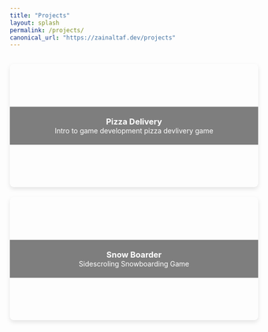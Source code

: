 ```yaml
---
title: "Projects"
layout: splash
permalink: /projects/
canonical_url: "https://zainaltaf.dev/projects"
---
```


<br>


<div class="project-tiles">
    <a href="/projects/unity_pizza_delivery" class="tile" style="background-image: url('/assets/images/Pizza Delivery1.png');">
        <div class="overlay">
            <h3>Pizza Delivery</h3>
            <p>Intro to game development pizza devlivery game</p>
        </div>
    </a>
    <a href="/projects/project2" class="tile" style="background-image: url('/assets/images/Snow Boarder 1.png');">
        <div class="overlay">
            <h3>Snow Boarder</h3>
            <p>Sidescroling Snowboarding Game</p>
        </div>
    </a>
    <!-- Add more tiles as needed -->
</div>

<style>
.project-tiles {
    display: grid;
    grid-template-columns: repeat(auto-fit, minmax(250px, 1fr));
    gap: 20px;
}
.tile {
    position: relative;
    background-size: cover;
    background-position: center;
    height: 250px;
    display: flex;
    justify-content: center;
    align-items: center;
    color: white;
    border-radius: 8px;
    overflow: hidden;
    box-shadow: 0 4px 8px rgba(0, 0, 0, 0.1);
    text-decoration: none; /* Remove underline from the entire tile */
}

.overlay {
    background-color: rgba(0, 0, 0, 0.5); /* Darken overlay */
    padding: 20px;
    text-align: center;
    width: 100%;
}

.tile:link, .tile:visited {
    color: white; /* Keep text white */
    text-decoration: none; /* No underline */
}
.tile:hover {
    transform: scale(1.02); /* Slight zoom on hover */
    transition: transform 0.2s;
}
.tile:hover .overlay {
    background-color: rgba(0, 0, 0, 0.7); /* Darken on hover */
}
.tile h3, .tile p {
    color: white; /* Ensure text stays white */
    margin: 0;
}
</style>